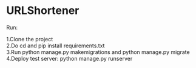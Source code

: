 # URLShortener
Run:

1.Clone the project<br>
2.Do cd <project-folder> and pip install requirements.txt<br>
3.Run python manage.py makemigrations and python manage.py migrate<br>
4.Deploy test server: python manage.py runserver<br>
